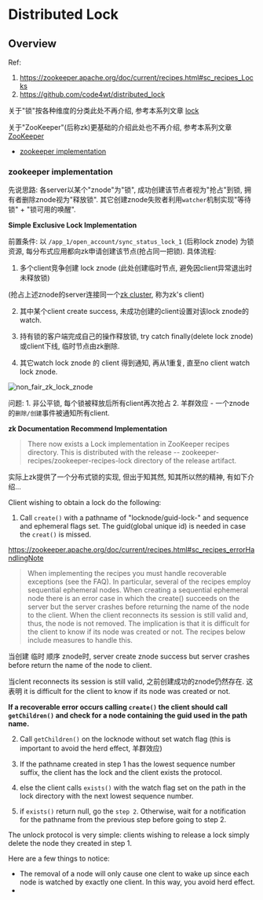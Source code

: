 # Distributed Lock

## Overview

Ref:

1. https://zookeeper.apache.org/doc/current/recipes.html#sc_recipes_Locks
2. https://github.com/code4wt/distributed_lock

关于"锁"按各种维度的分类此处不再介绍, 参考本系列文章 [lock](../../concurrent/lock/README.md)

关于"ZooKeeper"(后称zk)更基础的介绍此处也不再介绍, 参考本系列文章 [ZooKeeper](../../middleware/zookeeper_overview.md)

- [zookeeper implementation](#zookeeper-implementation)

### zookeeper implementation

先说思路: 各server以某个"znode"为"锁", 成功创建该节点者视为"抢占"到锁, 拥有者删除znode视为"释放锁". 其它创建znode失败者利用`watcher`机制实现"等待锁" + "锁可用的唤醒".
 
**Simple Exclusive Lock Implementation**

前置条件: 以 `/app_1/open_account/sync_status_lock_1` (后称lock znode) 为锁资源, 每分布式应用都向zk申请创建该节点(抢占同一把锁). 具体流程:

1. 多个client竞争创建 lock znode (此处创建临时节点, 避免因client异常退出时未释放锁)

(抢占上述znode的server连接同一个[zk cluster](https://zookeeper.apache.org/doc/current/zookeeperAdmin.html#sc_zkMulitServerSetup), 称为zk's client)

2. 其中某个client create success, 未成功创建的client设置对该lock znode的watch.

3. 持有锁的客户端完成自己的操作释放锁, try catch finally(delete lock znode) 或client下线, 临时节点由zk删除.

4. 其它watch lock znode 的 client 得到通知, 再从1重复, 直至no client watch lock znode.

![non_fair_zk_lock_znode](https://blog-pictures.oss-cn-shanghai.aliyuncs.com/%e7%8b%ac%e5%8d%a0%e9%94%81%e6%b5%81%e7%a8%8b%e5%9b%be.png)

问题: 1. 非公平锁, 每个锁被释放后所有client再次抢占 2. 羊群效应 - 一个znode的`删除/创建`事件被通知所有client.

**zk Documentation Recommend Implementation**

> There now exists a Lock implementation in ZooKeeper recipes directory. This is distributed with the release -- zookeeper-recipes/zookeeper-recipes-lock directory of the release artifact.
  
实际上zk提供了一个分布式锁的实现, 但出于知其然, 知其所以然的精神, 有如下介绍...

Client wishing to obtain a lock do the following:

1. Call `create()` with a pathname of "locknode/guid-lock-" and sequence and ephemeral flags set. The guid(global unique id) is needed in case the `creat()` is missed.

https://zookeeper.apache.org/doc/current/recipes.html#sc_recipes_errorHandlingNote

> When implementing the recipes you must handle recoverable exceptions (see the FAQ).
> In particular, several of the recipes employ sequential ephemeral nodes.
> When creating a sequential ephemeral node there is an error case in which the create() succeeds on the server but the server crashes before returning the name of the node to the client.
> When the client reconnects its session is still valid and, thus, the node is not removed.
> The implication is that it is difficult for the client to know if its node was created or not. The recipes below include measures to handle this.

当创建 临时 顺序 znode时, server create znode success but server crashes before return the name of the node to client.

当clent reconnects its session is still valid, 之前创建成功的znode仍然存在. 这表明 it is difficult for the client to know if its node was created or not.

**If a recoverable error occurs calling `create()` the client should call `getChildren()` and check for a node containing the guid used in the path name.**

2. Call `getChildren()` on the locknode without set watch flag (this is important to avoid the herd effect, 羊群效应)

3. If the pathname created in step 1 has the lowest sequence number suffix, the client has the lock and the client exists the protocol.

4. else the client calls `exists()` with the watch flag set on the path in the lock directory with the next lowest sequence number.

5. if `exists()` return null, go the `step 2`. Otherwise, wait for a notification for the pathname from the previous step before going to step 2.

The unlock protocol is very simple: clients wishing to release a lock simply delete the node they created in step 1.

Here are a few things to notice:

- The removal of a node will only cause one clent to wake up since each node is watched by exactly one client. In this way, you avoid herd effect.
- 
